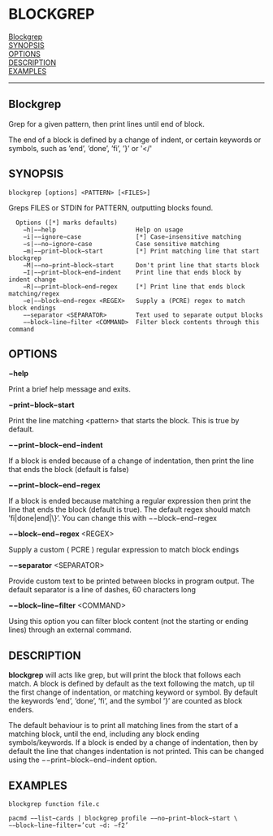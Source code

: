 BLOCKGREP
=========

[Blockgrep](#Blockgrep)\
[SYNOPSIS](#synposis)\
[OPTIONS](#options)\
[DESCRIPTION](#description)\
[EXAMPLES](#examples)

------------------------------------------------------------------------

Blockgrep
--------------

Grep for a given pattern, then print lines until end of block.

The end of a block is defined by a change of indent, or certain keywords
or symbols, such as ’end’, ’done’, ’fi’, ’}’ or '</'

SYNOPSIS
-------------

`blockgrep [options] <PATTERN> [<FILES>]`

Greps FILES or STDIN for PATTERN, outputting blocks found.

~~~
  Options ([*] marks defaults)
    −h|−−help                      Help on usage
    −i|−−ignore−case               [*] Case−insensitive matching
    −s|−−no−ignore−case            Case sensitive matching
    −m|−−print−block−start         [*] Print matching line that start blockgrep
    −M|−−no−print−block−start      Don't print line that starts block
    −I|−−print−block−end−indent    Print line that ends block by indent change
    −R|−−print−block−end−regex     [*] Print line that ends block matching/regex
    −e|−−block−end−regex <REGEX>   Supply a (PCRE) regex to match block endings
    −−separator <SEPARATOR>        Text used to separate output blocks
    −−block−line−filter <COMMAND>  Filter block contents through this command
~~~

OPTIONS
------------

**−help**

Print a brief help message and exits.

**−print−block−start**

Print the line matching &lt;pattern&gt; that starts the block. This is
true by default.

**−−print−block−end−indent**

If a block is ended because of a change of indentation, then print the
line that ends the block (default is false)

**−−print−block−end−regex**

If a block is ended because matching a regular expression then print the
line that ends the block (default is true). The default regex should
match ’fi|done|end|\\}’. You can change this with −−block−end−regex

**−−block−end−regex** &lt;REGEX&gt;

Supply a custom ( PCRE ) regular expression to match block endings

**−−separator** &lt;SEPARATOR&gt;

Provide custom text to be printed between blocks in program output. The
default separator is a line of dashes, 60 characters long

**−−block−line−filter** &lt;COMMAND&gt;

Using this option you can filter block content (not the starting or
ending lines) through an external command.

DESCRIPTION
----------------

**blockgrep** will acts like grep, but will print the block that follows
each match. A block is defined by default as the text following the
match, up til the first change of indentation, or matching keyword or
symbol. By default the keywords ’end’, ’done’, ’fi’, and the symbol ’}’
are counted as block enders.

The default behaviour is to print all matching lines from the start of a
matching block, until the end, including any block ending
symbols/keywords. If a block is ended by a change of indentation, then
by default the line that changes indentation is not printed. This can be
changed using the −−print−block−end−indent option.

EXAMPLES
-------------
~~~
blockgrep function file.c

pacmd −−list−cards | blockgrep profile −−no−print−block−start \
−−block−line−filter=’cut −d: −f2’

~~~

